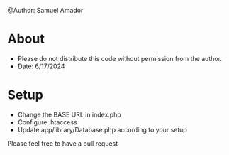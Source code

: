@Author: Samuel Amador

# About 

- Please do not distribute this code without permission from the author.
- Date: 6/17/2024

# Setup

- Change the BASE URL in index.php
- Configure .htaccess
- Update app/library/Database.php according to your setup

Please feel free to have a pull request
